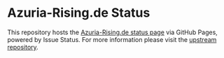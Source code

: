 # Azuria-Rising.de Status

This repository hosts the [Azuria-Rising.de status page](https://status.gazuria-rising.de) via GitHub Pages, powered by Issue Status. For more information please visit the [upstream repository](https://github.com/tadhglewis/issue-status).